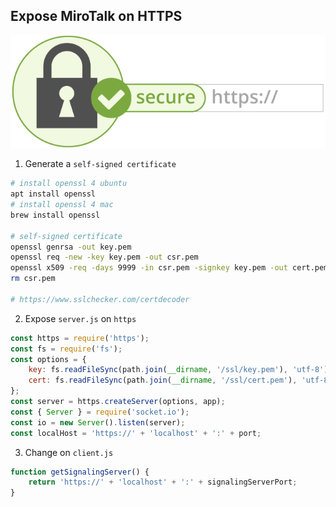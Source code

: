 ## Expose MiroTalk on HTTPS

![mirotalk-https](https.png)

1. Generate a `self-signed certificate`

```bash
# install openssl 4 ubuntu
apt install openssl
# install openssl 4 mac
brew install openssl

# self-signed certificate
openssl genrsa -out key.pem
openssl req -new -key key.pem -out csr.pem
openssl x509 -req -days 9999 -in csr.pem -signkey key.pem -out cert.pem
rm csr.pem

# https://www.sslchecker.com/certdecoder
```

2. Expose `server.js` on `https`

```js
const https = require('https');
const fs = require('fs');
const options = {
    key: fs.readFileSync(path.join(__dirname, '/ssl/key.pem'), 'utf-8'),
    cert: fs.readFileSync(path.join(__dirname, '/ssl/cert.pem'), 'utf-8'),
};
const server = https.createServer(options, app);
const { Server } = require('socket.io');
const io = new Server().listen(server);
const localHost = 'https://' + 'localhost' + ':' + port;
```

3. Change on `client.js`

```js
function getSignalingServer() {
    return 'https://' + 'localhost' + ':' + signalingServerPort;
}
```
